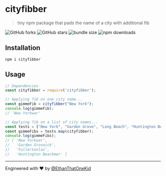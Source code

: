 # cityfibber
> tiny npm package that pads the name of a city with additional fib

![GitHub forks](https://img.shields.io/github/forks/EthanThatOneKid/cityfibber.svg?style=social&label=Fork)
![GitHub stars](https://img.shields.io/github/forks/EthanThatOneKid/cityfibber.svg?style=social&label=Star)
![bundle size](https://img.shields.io/bundlephobia/min/cityfibber.svg)
![npm downloads](https://img.shields.io/npm/dt/cityfibber.svg)

## Installation
`npm i cityfibber`

## Usage
```javascript
// Dependencies
const cityfibber = require('cityfibber');

// Applying fib on one city name...
const gimmeFib = cityfibber("New York");
console.log(gimmeFib);
// 'New Yorkwar'

// Applying fib on a list of city names...
const tests = ["New York", "Garden Grove", "Long Beach", "Huntington Beach"];
const gimmeFibs = tests.map(cityfibber);
console.log(gimmeFibs);
// [ 'New Yorkwar',
//   'Garden Groveick',
//   'Fullertonlas',
//   'Huntington Beachmer' ]

```

---

Engineered with ♥ by [@EthanThatOneKid](https://github.com/EthanThatOneKid)
